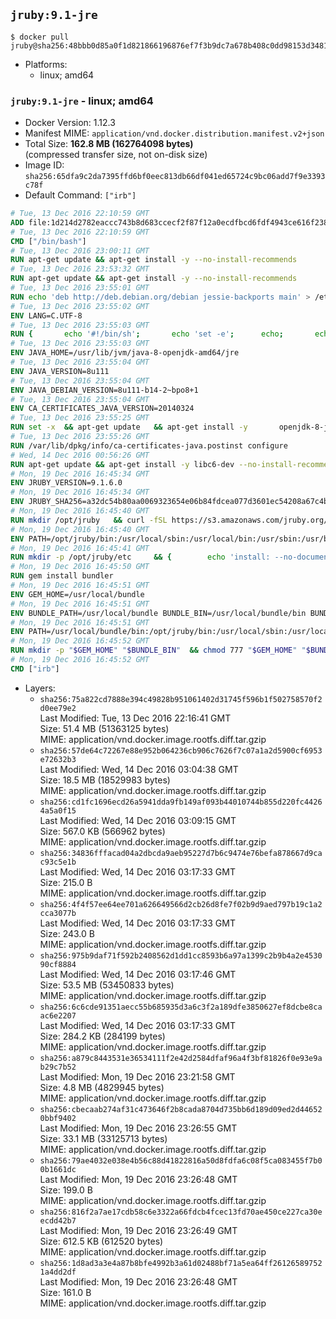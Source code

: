 ## `jruby:9.1-jre`

```console
$ docker pull jruby@sha256:48bbb0d85a0f1d821866196876ef7f3b9dc7a678b408c0dd98153d3481b6d86b
```

-	Platforms:
	-	linux; amd64

### `jruby:9.1-jre` - linux; amd64

-	Docker Version: 1.12.3
-	Manifest MIME: `application/vnd.docker.distribution.manifest.v2+json`
-	Total Size: **162.8 MB (162764098 bytes)**  
	(compressed transfer size, not on-disk size)
-	Image ID: `sha256:65dfa9c2da7395ffd6bf0eec813db66df041ed65724c9bc06add7f9e3393c78f`
-	Default Command: `["irb"]`

```dockerfile
# Tue, 13 Dec 2016 22:10:59 GMT
ADD file:1d214d2782eaccc743b8d683ccecf2f87f12a0ecdfbcd6fdf4943ce616f23870 in / 
# Tue, 13 Dec 2016 22:10:59 GMT
CMD ["/bin/bash"]
# Tue, 13 Dec 2016 23:00:11 GMT
RUN apt-get update && apt-get install -y --no-install-recommends 		ca-certificates 		curl 		wget 	&& rm -rf /var/lib/apt/lists/*
# Tue, 13 Dec 2016 23:53:32 GMT
RUN apt-get update && apt-get install -y --no-install-recommends 		bzip2 		unzip 		xz-utils 	&& rm -rf /var/lib/apt/lists/*
# Tue, 13 Dec 2016 23:55:01 GMT
RUN echo 'deb http://deb.debian.org/debian jessie-backports main' > /etc/apt/sources.list.d/jessie-backports.list
# Tue, 13 Dec 2016 23:55:02 GMT
ENV LANG=C.UTF-8
# Tue, 13 Dec 2016 23:55:03 GMT
RUN { 		echo '#!/bin/sh'; 		echo 'set -e'; 		echo; 		echo 'dirname "$(dirname "$(readlink -f "$(which javac || which java)")")"'; 	} > /usr/local/bin/docker-java-home 	&& chmod +x /usr/local/bin/docker-java-home
# Tue, 13 Dec 2016 23:55:03 GMT
ENV JAVA_HOME=/usr/lib/jvm/java-8-openjdk-amd64/jre
# Tue, 13 Dec 2016 23:55:04 GMT
ENV JAVA_VERSION=8u111
# Tue, 13 Dec 2016 23:55:04 GMT
ENV JAVA_DEBIAN_VERSION=8u111-b14-2~bpo8+1
# Tue, 13 Dec 2016 23:55:04 GMT
ENV CA_CERTIFICATES_JAVA_VERSION=20140324
# Tue, 13 Dec 2016 23:55:25 GMT
RUN set -x 	&& apt-get update 	&& apt-get install -y 		openjdk-8-jre-headless="$JAVA_DEBIAN_VERSION" 		ca-certificates-java="$CA_CERTIFICATES_JAVA_VERSION" 	&& rm -rf /var/lib/apt/lists/* 	&& [ "$JAVA_HOME" = "$(docker-java-home)" ]
# Tue, 13 Dec 2016 23:55:26 GMT
RUN /var/lib/dpkg/info/ca-certificates-java.postinst configure
# Wed, 14 Dec 2016 00:56:26 GMT
RUN apt-get update && apt-get install -y libc6-dev --no-install-recommends && rm -rf /var/lib/apt/lists/*
# Mon, 19 Dec 2016 16:45:34 GMT
ENV JRUBY_VERSION=9.1.6.0
# Mon, 19 Dec 2016 16:45:34 GMT
ENV JRUBY_SHA256=a32dc54b80aa0069323654e06b84fdcea077d3601ec54208a67c4b969f369b89
# Mon, 19 Dec 2016 16:45:40 GMT
RUN mkdir /opt/jruby   && curl -fSL https://s3.amazonaws.com/jruby.org/downloads/${JRUBY_VERSION}/jruby-bin-${JRUBY_VERSION}.tar.gz -o /tmp/jruby.tar.gz   && echo "$JRUBY_SHA256 /tmp/jruby.tar.gz" | sha256sum -c -   && tar -zx --strip-components=1 -f /tmp/jruby.tar.gz -C /opt/jruby   && rm /tmp/jruby.tar.gz   && update-alternatives --install /usr/local/bin/ruby ruby /opt/jruby/bin/jruby 1
# Mon, 19 Dec 2016 16:45:40 GMT
ENV PATH=/opt/jruby/bin:/usr/local/sbin:/usr/local/bin:/usr/sbin:/usr/bin:/sbin:/bin
# Mon, 19 Dec 2016 16:45:41 GMT
RUN mkdir -p /opt/jruby/etc 	&& { 		echo 'install: --no-document'; 		echo 'update: --no-document'; 	} >> /opt/jruby/etc/gemrc
# Mon, 19 Dec 2016 16:45:50 GMT
RUN gem install bundler
# Mon, 19 Dec 2016 16:45:51 GMT
ENV GEM_HOME=/usr/local/bundle
# Mon, 19 Dec 2016 16:45:51 GMT
ENV BUNDLE_PATH=/usr/local/bundle BUNDLE_BIN=/usr/local/bundle/bin BUNDLE_SILENCE_ROOT_WARNING=1 BUNDLE_APP_CONFIG=/usr/local/bundle
# Mon, 19 Dec 2016 16:45:51 GMT
ENV PATH=/usr/local/bundle/bin:/opt/jruby/bin:/usr/local/sbin:/usr/local/bin:/usr/sbin:/usr/bin:/sbin:/bin
# Mon, 19 Dec 2016 16:45:52 GMT
RUN mkdir -p "$GEM_HOME" "$BUNDLE_BIN" 	&& chmod 777 "$GEM_HOME" "$BUNDLE_BIN"
# Mon, 19 Dec 2016 16:45:52 GMT
CMD ["irb"]
```

-	Layers:
	-	`sha256:75a822cd7888e394c49828b951061402d31745f596b1f502758570f2d0ee79e2`  
		Last Modified: Tue, 13 Dec 2016 22:16:41 GMT  
		Size: 51.4 MB (51363125 bytes)  
		MIME: application/vnd.docker.image.rootfs.diff.tar.gzip
	-	`sha256:57de64c72267e88e952b064236cb906c7626f7c07a1a2d5900cf6953e72632b3`  
		Last Modified: Wed, 14 Dec 2016 03:04:38 GMT  
		Size: 18.5 MB (18529983 bytes)  
		MIME: application/vnd.docker.image.rootfs.diff.tar.gzip
	-	`sha256:cd1fc1696ecd26a5941dda9fb149af093b44010744b855d220fc44264a5a0f15`  
		Last Modified: Wed, 14 Dec 2016 03:09:15 GMT  
		Size: 567.0 KB (566962 bytes)  
		MIME: application/vnd.docker.image.rootfs.diff.tar.gzip
	-	`sha256:34836fffacad04a2dbcda9aeb95227d7b6c9474e76befa878667d9cac93c5e1b`  
		Last Modified: Wed, 14 Dec 2016 03:17:33 GMT  
		Size: 215.0 B  
		MIME: application/vnd.docker.image.rootfs.diff.tar.gzip
	-	`sha256:4f4f57ee64ee701a626649566d2cb26d8fe7f02b9d9aed797b19c1a2cca3077b`  
		Last Modified: Wed, 14 Dec 2016 03:17:33 GMT  
		Size: 243.0 B  
		MIME: application/vnd.docker.image.rootfs.diff.tar.gzip
	-	`sha256:975b9daf71f592b2408562d1dd1cc8593b6a97a1399c2b9b4a2e453090cf8884`  
		Last Modified: Wed, 14 Dec 2016 03:17:46 GMT  
		Size: 53.5 MB (53450833 bytes)  
		MIME: application/vnd.docker.image.rootfs.diff.tar.gzip
	-	`sha256:6c6cde91351aecc55b685935d3a6c3f2a189dfe3850627ef8dcbe8caac6e2207`  
		Last Modified: Wed, 14 Dec 2016 03:17:33 GMT  
		Size: 284.2 KB (284199 bytes)  
		MIME: application/vnd.docker.image.rootfs.diff.tar.gzip
	-	`sha256:a879c8443531e36534111f2e42d2584dfaf96a4f3bf81826f0e93e9ab29c7b52`  
		Last Modified: Mon, 19 Dec 2016 23:21:58 GMT  
		Size: 4.8 MB (4829945 bytes)  
		MIME: application/vnd.docker.image.rootfs.diff.tar.gzip
	-	`sha256:cbecaab274af31c473646f2b8cada8704d735bb6d189d09ed2d446520bbf9402`  
		Last Modified: Mon, 19 Dec 2016 23:26:55 GMT  
		Size: 33.1 MB (33125713 bytes)  
		MIME: application/vnd.docker.image.rootfs.diff.tar.gzip
	-	`sha256:79ae4032e038e4b56c88d41822816a50d8fdfa6c08f5ca083455f7b00b1661dc`  
		Last Modified: Mon, 19 Dec 2016 23:26:48 GMT  
		Size: 199.0 B  
		MIME: application/vnd.docker.image.rootfs.diff.tar.gzip
	-	`sha256:816f2a7ae17cdb58c6e3322a66fdcb4fcec13fd70ae450ce227ca30eecdd42b7`  
		Last Modified: Mon, 19 Dec 2016 23:26:49 GMT  
		Size: 612.5 KB (612520 bytes)  
		MIME: application/vnd.docker.image.rootfs.diff.tar.gzip
	-	`sha256:1d8ad3a3e4a87b8bfe4992b3a61d02488bf71a5ea64ff261265897521a4dd2df`  
		Last Modified: Mon, 19 Dec 2016 23:26:48 GMT  
		Size: 161.0 B  
		MIME: application/vnd.docker.image.rootfs.diff.tar.gzip
